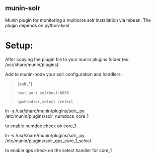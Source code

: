 munin-solr
-------------

Munin plugin for monitoring a multicore solr installation via mbean.
The plugin depends on python-lxml

Setup:
===

After copying the plugin file to your munin plugins folder (es. /usr/share/munin/plugins):

Add to munin-node your solr configuration and handlers:
> [solr_*]

>     host_port solrhost:8080 

>     qpshandler_select /select


ln -s /usr/share/munin/plugins/solr_.py /etc/munin/plugins/solr_numdocs_core_1

to enable numdoc check on core_1


ln -s /usr/share/munin/plugins/solr_.py /etc/munin/plugins/solr_qps_core_1_select

to enable qps check on the select handler for core_1


